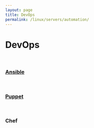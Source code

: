 ```yaml
---
layout: page
title: DevOps
permalink: /linux/servers/automation/
---
```


# DevOps

<br/>

### [Ansible](/linux/servers/devops//ansible/)

<br/>

### [Puppet](/linux/servers/devops//puppet/)

<br/>

### Chef
